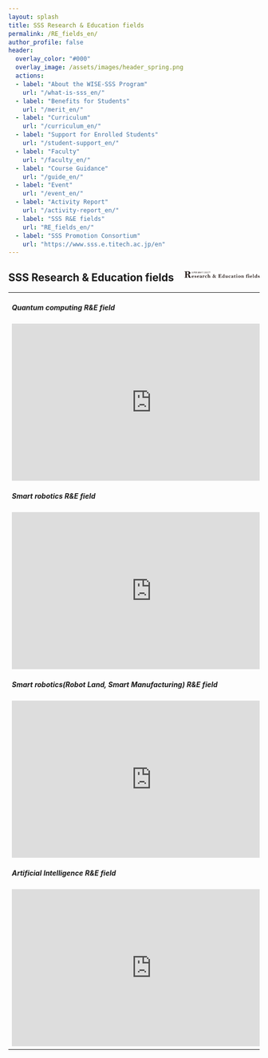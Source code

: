 ```yaml
---
layout: splash
title: SSS Research & Education fields
permalink: /RE_fields_en/
author_profile: false
header:
  overlay_color: "#000"
  overlay_image: /assets/images/header_spring.png
  actions:
  - label: "About the WISE-SSS Program"
    url: "/what-is-sss_en/"
  - label: "Benefits for Students"
    url: "/merit_en/"
  - label: "Curriculum"
    url: "/curriculum_en/"
  - label: "Support for Enrolled Students"
    url: "/student-support_en/"
  - label: "Faculty"
    url: "/faculty_en/"
  - label: "Course Guidance"
    url: "/guide_en/"
  - label: "Event"
    url: "/event_en/"
  - label: "Activity Report"
    url: "/activity-report_en/"
  - label: "SSS R&E fields"
    url: "RE_fields_en/"
  - label: "SSS Promotion Consortium"
    url: "https://www.sss.e.titech.ac.jp/en"
---
```


## SSS Research & Education fields  <img src="/assets/images/logo_R&E.png" width="30%" height="30%" align="right"/>

<table style="border:none;" width="100%">
    <td style="border:none;" width="50%">

<h5>Quantum computing R&E field</h5>
<iframe width="560" height="315" src="https://www.youtube.com/embed/ugZYHpeiHAQ" frameborder="0" allow="accelerometer; autoplay; clipboard-write; encrypted-media; gyroscope; picture-in-picture" allowfullscreen></iframe>

<h5>Smart robotics R&E field</h5>
<iframe width="560" height="315" src="https://www.youtube.com/embed/0_m_4_VGqdo" frameborder="0" allow="accelerometer; autoplay; clipboard-write; encrypted-media; gyroscope; picture-in-picture" allowfullscreen></iframe>

<h5>Smart robotics(Robot Land, Smart Manufacturing) R&E field</h5>
<iframe width="560" height="315" src="https://www.youtube.com/embed/Wg8prZZ46Tw" frameborder="0" allow="accelerometer; autoplay; clipboard-write; encrypted-media; gyroscope; picture-in-picture" allowfullscreen></iframe>

<h5>Artificial Intelligence R&E field</h5>
<iframe width="560" height="315" src="https://www.youtube.com/embed/7s3lnMQOqOc" frameborder="0" allow="accelerometer; autoplay; clipboard-write; encrypted-media; gyroscope; picture-in-picture" allowfullscreen></iframe>

</td>
<td style="border:none;" width="50%">

<h5>Quantum sensor R&E field</h5>
<iframe width="560" height="315" src="https://www.youtube.com/embed/jPs9mQJEKGc" frameborder="0" allow="accelerometer; autoplay; clipboard-write; encrypted-media; gyroscope; picture-in-picture" allowfullscreen></iframe>

<h5>Smart robotics(Robot Zoo Aqua, Robot Zoo Sky) R&E field</h5>
<iframe width="560" height="315" src="https://www.youtube.com/embed/mdQUHdqadl4" frameborder="0" allow="accelerometer; autoplay; clipboard-write; encrypted-media; gyroscope; picture-in-picture" allowfullscreen></iframe>

<h5>Smart mobility R&E field</h5>
<iframe width="560" height="315" src="https://www.youtube.com/embed/E20RnN_0rbI" frameborder="0" allow="accelerometer; autoplay; clipboard-write; encrypted-media; gyroscope; picture-in-picture" allowfullscreen></iframe>

</td>
</table>
